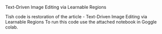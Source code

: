  Text-Driven Image Editing via Learnable Regions 

Tish code is restoration of the article - Text-Driven Image Editing via Learnable Regions
To run this code use the attached notebook in Goggle colab.

